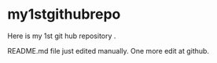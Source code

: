 # my1stgithubrepo
Here is my 1st git hub repository .


README.md file just edited manually. One more edit at github.
